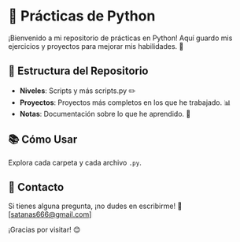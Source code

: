 # 🐍 Prácticas de Python

¡Bienvenido a mi repositorio de prácticas en Python! Aquí guardo mis ejercicios y proyectos para mejorar mis habilidades. :robot:

## 📁 Estructura del Repositorio

- **Niveles**: Scripts y más scripts.py ✏️
- **Proyectos**: Proyectos más completos en los que he trabajado. 📊
- **Notas**: Documentación sobre lo que he aprendido. 📝

## 📚 Cómo Usar

Explora cada carpeta y cada archivo `.py`. 

## 💬 Contacto

Si tienes alguna pregunta, ¡no dudes en escribirme! 📧  
[satanas666@gmail.com]

¡Gracias por visitar! 😊
